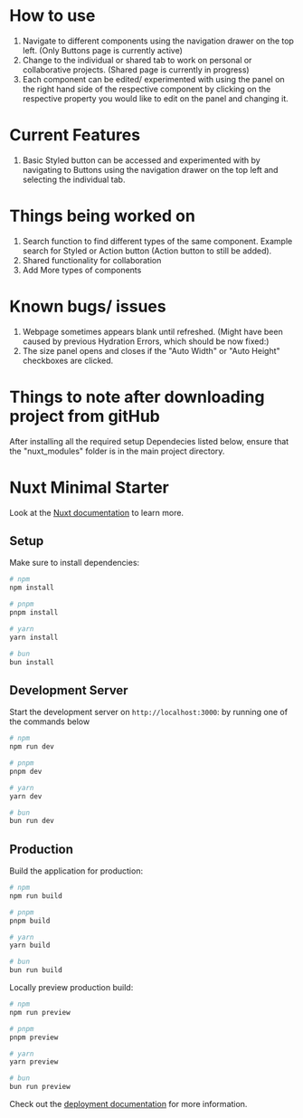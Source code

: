 # How to use
1) Navigate to different components using the navigation drawer on the top left. (Only Buttons page is currently active)
2) Change to the individual or shared tab to work on personal or collaborative projects. (Shared page is currently in progress)
3) Each component can be edited/ experimented with using the panel on the right hand side of the respective component by clicking on the respective property you would like to edit on the panel and changing it. 

# Current Features
1) Basic Styled button can be accessed and experimented with by navigating to Buttons using the navigation drawer on the top left and selecting the individual tab.

# Things being worked on
1) Search function to find different types of the same component. Example search for Styled or Action button (Action button to still be added).
2) Shared functionality for collaboration
3) Add More types of components

# Known bugs/ issues
1) Webpage sometimes appears blank until refreshed. (Might have been caused by previous Hydration Errors, which should be now fixed:)
2) The size panel opens and closes if the "Auto Width" or "Auto Height" checkboxes are clicked.

# Things to note after downloading project from gitHub
After installing all the required setup Dependecies listed below, ensure that the "nuxt_modules" folder is in the main project directory.
 
# Nuxt Minimal Starter

Look at the [Nuxt documentation](https://nuxt.com/docs/getting-started/introduction) to learn more.

## Setup

Make sure to install dependencies:

```bash
# npm
npm install

# pnpm
pnpm install

# yarn
yarn install

# bun
bun install
```

## Development Server

Start the development server on `http://localhost:3000`: by running one of the commands below

```bash
# npm
npm run dev

# pnpm
pnpm dev

# yarn
yarn dev

# bun
bun run dev
```

## Production

Build the application for production:

```bash
# npm
npm run build

# pnpm
pnpm build

# yarn
yarn build

# bun
bun run build
```

Locally preview production build:

```bash
# npm
npm run preview

# pnpm
pnpm preview

# yarn
yarn preview

# bun
bun run preview
```

Check out the [deployment documentation](https://nuxt.com/docs/getting-started/deployment) for more information.

